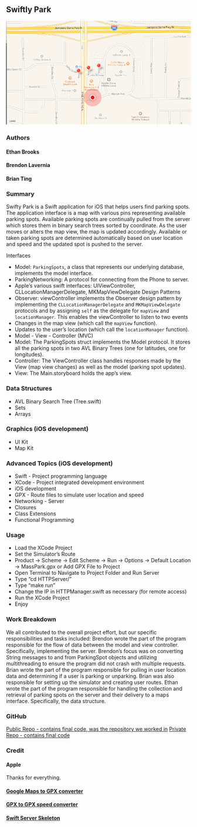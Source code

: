 ﻿## Swiftly Park
![Swiftly Park Demo Screenshot](/demoScreenshot.png?raw=true)
### Authors
#### Ethan Brooks
#### Brendon Lavernia 
#### Brian Ting 

### Summary
Swifty Park is a Swift application for iOS that helps users find parking spots. The application interface is a map with various pins representing available parking spots. Available parking spots are continually pulled from the server which stores them in binary search trees sorted by coordinate. As the user moves or alters the map view, the map is updated accordingly. Available or taken parking spots are determined automatically based on user location and speed and the updated spot is pushed to the server.


Interfaces
* Model: `ParkingSpots`, a class that represents our underlying database, implements the model interface.
* ParkingNetworking: A protocol for connecting from the Phone to server. 
* Apple’s various swift interfaces: UIViewController, CLLocationManagerDelegate, MKMapViewDelegate
Design Patterns
* Observer: viewController implements the Observer design pattern by implementing the `CLLocationManagerDelegate` and `MKMapViewDelegate` protocols and by assigning `self` as the delegate for `mapView` and `locationManager`. This enables the viewController to listen to two events
* Changes in the map view (which call the `mapView` function).
* Updates to the user’s location (which call the `locationManager` function).
* Model - View - Controller (MVC)
* Model: The ParkingSpots struct implements the Model protocol. It stores all the parking spots in two AVL Binary Trees (one for latitudes, one for longitudes).
* Controller: The ViewController class handles responses made by the View (map view changes) as well as the model (parking spot updates).
* View: The Main.storyboard holds the app’s view. 

### Data Structures
* AVL Binary Search Tree (Tree.swift)
* Sets
* Arrays

### Graphics (iOS development)
* UI Kit
* Map Kit

### Advanced Topics (iOS development)
* Swift - Project programming language
* XCode - Project integrated development environment
* iOS development
* GPX - Route files to simulate user location and speed
* Networking - Server
* Closures
* Class Extensions
* Functional Programming

### Usage
* Load the XCode Project
* Set the Simulator’s Route
* Product -> Scheme -> Edit Scheme -> Run -> Options -> Default Location -> MassPark.gpx or Add GPX File to Project
* Open Terminal to Navigate to Project Folder and Run Server
* Type “cd HTTPServer/”
* Type “make run”
* Change the IP in HTTPManager.swift as necessary (for remote access)
* Run the XCode Project
* Enjoy

### Work Breakdown
We all contributed to the overall project effort, but our specific responsibilities and tasks included:
Brendon wrote the part of the program responsible for the flow of data between the model and view controller. Specifically, implementing the server. Brendon’s focus was on converting String messages to and from ParkingSpot objects and utilizing multithreading to ensure the program did not crash with multiple requests.  
Brian wrote the part of the program responsible for pulling in user location data and determining if a user is parking or unparking. Brian was also responsible for setting up the simulator and creating user routes.
Ethan wrote the part of the program responsible for handling the collection and retrieval of parking spots on the server and their delivery to a maps interface. Specifically, the data structure.

### GitHub
[Public Repo - contains final code, was the repository we worked in](https://github.com/lobachevzky/swiftly-park.git)
[Private Repo - contains final code](https://github.com/cit-upenn/594-s16-project-swiftlypark.git)

### Credit
#### Apple
Thanks for everything.

#### [Google Maps to GPX converter](http://labs.coruscantconsulting.co.uk/garmin/gpxgmap/convert.php) 

#### [GPX to GPX speed converter](https://github.com/appscape/gips) 

#### [Swift Server Skeleton](https://github.com/cezarywojcik/Swift-Server.)